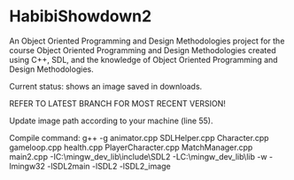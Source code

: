 # HabibiShowdown2
An Object Oriented Programming and Design Methodologies project for the course Object Oriented Programming and Design Methodologies created using C++, SDL, and the knowledge of Object Oriented Programming and Design Methodologies.

Current status: shows an image saved in downloads.

REFER TO LATEST BRANCH FOR MOST RECENT VERSION!

Update image path according to your machine (line 55).

Compile command:
g++ -g animator.cpp SDLHelper.cpp Character.cpp gameloop.cpp health.cpp PlayerCharacter.cpp MatchManager.cpp main2.cpp -IC:\mingw_dev_lib\include\SDL2 -LC:\mingw_dev_lib\lib -w -lmingw32 -lSDL2main -lSDL2 -lSDL2_image
